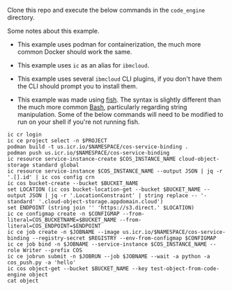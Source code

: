 Clone this repo and execute the below commands in the `code_engine` directory.

Some notes about this example.

* This example uses podman for containerization, the much more common Docker should work the same.

* This example uses `ic` as an alias for `ibmcloud`.

* This example uses several `ibmcloud` CLI plugins, if you don't have them the CLI should prompt you to install them.

* This example was made using [fish](https://fishshell.com/). The syntax is slightly different than the much more common [Bash](https://www.gnu.org/software/bash/), particularly regarding string manipulation. Some of the below commands will need to be modified to run on your shell if you're not running fish.
```
ic cr login
ic ce project select -n $PROJECT
podman build -t us.icr.io/$NAMESPACE/cos-service-binding .
podman push us.icr.io/$NAMESPACE/cos-service-binding 
ic resource service-instance-create $COS_INSTANCE_NAME cloud-object-storage standard global
ic resource service-instance $COS_INSTANCE_NAME --output JSON | jq -r '.[].id' | ic cos config crn
ic cos bucket-create --bucket $BUCKET_NAME
set LOCATION (ic cos bucket-location-get --bucket $BUCKET_NAME --output JSON | jq -r '.LocationConstraint' | string replace -- '-standard' '.cloud-object-storage.appdomain.cloud')
set ENDPOINT (string join '' 'https://s3.direct.' $LOCATION)
ic ce configmap create -n $CONFIGMAP --from-literal=COS_BUCKETNAME=$BUCKET_NAME --from-literal=COS_ENDPOINT=$ENDPOINT
ic ce job create -n $JOBNAME --image us.icr.io/$NAMESPACE/cos-service-binding --registry-secret $REGISTRY --env-from-configmap $CONFIGMAP
ic ce job bind -n $JOBNAME --service-instance $COS_INSTANCE_NAME --role Writer --prefix COS
ic ce jobrun submit -n $JOBRUN --job $JOBNAME --wait -a python -a cos_push.py -a 'hello'
ic cos object-get --bucket $BUCKET_NAME --key test-object-from-code-engine object
cat object
```


